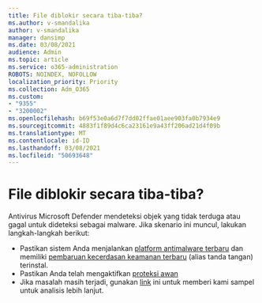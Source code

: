 ```yaml
---
title: File diblokir secara tiba-tiba?
ms.author: v-smandalika
author: v-smandalika
manager: dansimp
ms.date: 03/08/2021
audience: Admin
ms.topic: article
ms.service: o365-administration
ROBOTS: NOINDEX, NOFOLLOW
localization_priority: Priority
ms.collection: Adm_O365
ms.custom:
- "9355"
- "3200002"
ms.openlocfilehash: b69f53e0a6d7f7dd02ffae01aee903fa0b7934e9
ms.sourcegitcommit: 4883f1f89d4c6ca23161e9a43ff206ad21d4f09b
ms.translationtype: MT
ms.contentlocale: id-ID
ms.lasthandoff: 03/08/2021
ms.locfileid: "50693648"
---
```

# <a name="files-are-being-blocked-unexpectedly"></a>File diblokir secara tiba-tiba?

Antivirus Microsoft Defender mendeteksi objek yang tidak terduga atau gagal untuk dideteksi sebagai malware. Jika skenario ini muncul, lakukan langkah-langkah berikut:

- Pastikan sistem Anda menjalankan [platform antimalware terbaru](https://docs.microsoft.com/windows/security/threat-protection/microsoft-defender-antivirus/manage-updates-baselines-microsoft-defender-antivirus) dan memiliki [pembaruan kecerdasan keamanan terbaru](https://www.microsoft.com/security/encyclopedia/adlpackages.aspx) (alias tanda tangan) terinstal.
- Pastikan Anda telah mengaktifkan [proteksi awan](https://docs.microsoft.com/windows/security/threat-protection/microsoft-defender-antivirus/enable-cloud-protection-microsoft-defender-antivirus)
- Jika masalah masih terjadi, gunakan [link](https://www.microsoft.com/wdsi/filesubmission) ini untuk memberi kami sampel untuk analisis lebih lanjut.

